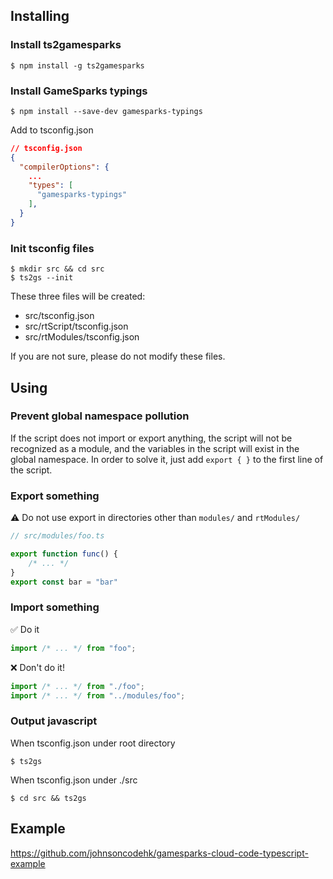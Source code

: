 ## Installing

### Install ts2gamesparks
```console
$ npm install -g ts2gamesparks
```

### Install GameSparks typings

```console
$ npm install --save-dev gamesparks-typings
```

Add to tsconfig.json

```json
// tsconfig.json
{
  "compilerOptions": {
	...
    "types": [
      "gamesparks-typings"
    ],
  }
}
```

### Init tsconfig files
```console
$ mkdir src && cd src
$ ts2gs --init
```
These three files will be created:
- src/tsconfig.json
- src/rtScript/tsconfig.json
- src/rtModules/tsconfig.json

If you are not sure, please do not modify these files.

## Using

### Prevent global namespace pollution
If the script does not import or export anything, the script will not be recognized as a module, and the variables in the script will exist in the global namespace.
In order to solve it, just add ```export { }``` to the first line of the script.

### Export something
:warning: Do not use export in directories other than ```modules/``` and ```rtModules/```
```typescript
// src/modules/foo.ts

export function func() {
	/* ... */
}
export const bar = "bar"
```

### Import something
:white_check_mark: Do it
```typescript
import /* ... */ from "foo";
```
:x: Don't do it!
```typescript
import /* ... */ from "./foo";
import /* ... */ from "../modules/foo";
```

### Output javascript
When tsconfig.json under root directory
```console
$ ts2gs
```
When tsconfig.json under ./src
```console
$ cd src && ts2gs
```

## Example
https://github.com/johnsoncodehk/gamesparks-cloud-code-typescript-example
